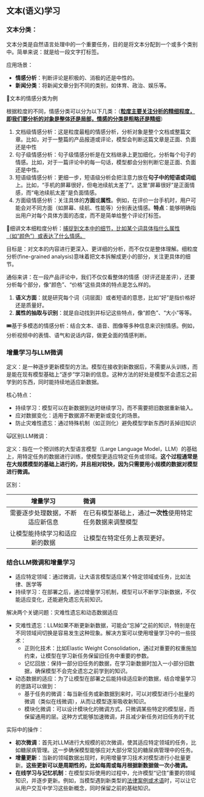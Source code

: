 ## 文本(语义)学习

### 文本分类：

文本分类是自然语言处理中的一个重要任务，目的是将文本分配到一个或多个类别中。简单来说：就是给一段文字打标签。

应用场景：

* **情感分析**：判断评论是积极的、消极的还是中性的。
* **新闻分类**：将新闻文章分到不同的类别，如体育、政治、娱乐等。

:dart:文本的情感分类为例

根据粒度的不同，情感分类可以分为以下几类：（**<u>粒度主要关注分析的精细程度，即我们要分析的对象是整体还是局部，情感的分类是粗略还是精细</u>**）

1. 文档级情感分析：这是粒度最粗的情感分析，分析对象是整个文档或整篇文章。比如，对于一整篇的产品报道或评论，模型会判断这篇文章是正面、负面还是中性
2. 句子级情感分析：句子级情感分析是在文档继承上更加细化，分析每个句子的情感。比如，对于一篇评论中的每一句话，模型都会分别判断它是正面、负面还是中性。
3. 短语级情感分析：更细一步，短语级分析会把注意力放在**句子中的短语或词组**上。比如，“手机的屏幕很好，但电池续航太差了”。这里“屏幕很好”是正面情感，而“电池续航太差”是负面情感。
4. 方面级情感分析：关注具体的**方面**或**属性**。例如，在评价一台手机时，用户可能会对不同方面（如屏幕、续航、性能等）分别表达情感。**特点**：能够明确指出用户对每个具体方面的态度，而不是简单给整个评论打标签。

:oden:细讲文本细粒度分析：<u>捕捉到文本中的细节，比如某个词具体指什么属性（如“颜色”）或表达了什么情感。</u>

目标是：对文本的内容进行更深入、更详细的分析，而不仅仅是整体理解。细粒度分析(fine-grained analysis)意味着把文本拆解成更小的部分，关注更具体的细节。

通俗来讲：在一段产品评论中，我们不仅仅看整体的情感（好评还是差评），还要分析每个部分，像“颜色”、“价格”这些具体的特点是怎么样的。

1. **语义方面**：就是研究每个词（词层面）或者短语的意思，比如“好”是指价格好还是质量好。
2. **属性的抽取与识别**：就是自动找到并标记这些特点，像“颜色”、“大小”等等。

:tickets:基于多模态的情感分析：结合文本、语音、图像等多种信息来识别情感。例如，分析视频中的表情、语气和说话内容，做更全面的情感判断。

### 增量学习与LLM微调

定义：是一种逐步更新模型的方法。模型在接收到新数据后，不需要从头训练，而是能在现有模型基础上“逐步”学习新的信息。这种方法的好处是模型不会遗忘之前学到的东西，同时能持续地适应新数据。

核心特点：

* 持续学习：模型可以在新数据到达时继续学习，而不需要把旧数据重新输入。
* 应对数据变化：适用于数据源不断更新或变化的场景。
* 防止灾难性遗忘：通过特殊机制（如正则化）避免模型学新东西时丢掉旧知识

:scream_cat:区别LLM微调：

定义：指在一个预训练的大型语言模型（Large Language Model，LLM）的基础上，用特定任务的数据进行训练，使模型更适应特定任务或领域。**这个过程通常是在大规模模型的基础上进行的，并且相对较快，因为只需要用小规模的数据对模型进行微调。**

区别：

|             增量学习             | 微调                                                       |
| :------------------------------: | :--------------------------------------------------------- |
| 需要逐步处理数据，不断适应新信息 | 在已有模型基础上，通过**一次性**使用特定任务数据来调整模型 |
|  让模型能持续学习和适应新的数据  | 让模型在特定任务上表现更好。                               |

### 结合LLM微调和增量学习

* 适应特定领域：通过微调，让大语言模型适应某个特定领域或任务，比如法律、医学等
* 持续学习：在部署之后，通过增量学习机制，模型可以不断学习新数据，不仅能适应变化，还能避免遗忘先前知识。

解决两个关键问题：灾难性遗忘和动态数据适应

* 灾难性遗忘：LLM如果不断更新新数据，可能会“忘掉”之前的知识，特别是在不同领域间切换是容易发生这种现象。解决方案可以使用增量学习中的一些技术：
  * 正则化技术：比如Elastic Weight Consolidation，通过对重要的权重施加约束，让模型在学习新任务保留旧任务中重要的参数。
  * 记忆回放：保持一部分旧任务的数据，在学习新数据时加入一小部分旧数据，确保模型不会完全遗忘之前学到的知识。
* 动态数据的适应：为了让模型在部署之后能持续适应新的数据，结合增量学习的思路可以做到：
  * 基于任务的微调：每当新任务或新数据到来时，可以对模型进行小批量的微调（类似在线微调），从而让模型逐渐吸收新知识。
  * 模块化微调：可以设计模块化的微调方式，只微调某些特定的模型层，而保留通用的层。这种方式能够加速微调，并且减少新任务对旧任务的干扰

实际中的操作：

* **初次微调**：首先对LLM进行大规模的初次微调，使其适应特定领域的任务，比如糖尿病管理。这一步确保模型能够应对大部分常见的糖尿病管理中的任务。
* **增量更新**：当新的领域数据出现时，利用增量学习技术对模型进行小批量更新。**这些更新可以是周期性的，比如每周或每月根据新数据做一次小微调。**
* **在线学习与记忆机制**：在模型实际使用的过程中，允许模型“记住”重要的领域知识，并逐步更新。例如，当模型遇到新类型的<u>法律案例或术语</u>时，可以让它从用户交互中学习这些新概念，同时保留之前的基础知识。





















